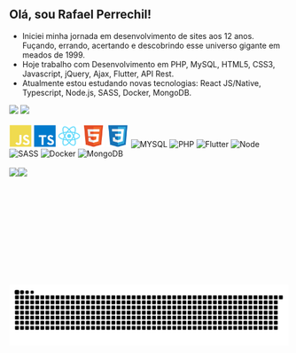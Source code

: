 ## Olá, sou Rafael Perrechil!
- Iniciei minha jornada em desenvolvimento de sites aos 12 anos. Fuçando, errando, acertando e descobrindo esse universo gigante em meados de 1999.
- Hoje trabalho com Desenvolvimento em PHP, MySQL, HTML5, CSS3, Javascript, jQuery, Ajax, Flutter, API Rest.
- Atualmente estou estudando novas tecnologias: React JS/Native, Typescript, Node.js, SASS, Docker, MongoDB.
<div style="display: inline_block">
  <a href="https://www.instagram.com/rafaelperrechil/" target="_blank"><img src="https://img.shields.io/badge/-Instagram-%23E4405F?style=for-the-badge&logo=instagram&logoColor=white" target="_blank"></a>
  <a href="https://www.linkedin.com/in/rafael-perrechil-190933151/" target="_blank"><img src="https://img.shields.io/badge/-LinkedIn-%230077B5?style=for-the-badge&logo=linkedin&logoColor=white" target="_blank"></a> 
</div>
<br>
<div style="display: inline_block">
  <img alt="Js" height="40" width="40" src="https://raw.githubusercontent.com/devicons/devicon/master/icons/javascript/javascript-plain.svg">
  <img alt="Ts" height="40" width="40" src="https://raw.githubusercontent.com/devicons/devicon/master/icons/typescript/typescript-plain.svg">
  <img alt="React" height="40" width="40" src="https://raw.githubusercontent.com/devicons/devicon/master/icons/react/react-original.svg">
  <img alt="HTML" height="40" width="40" src="https://raw.githubusercontent.com/devicons/devicon/master/icons/html5/html5-original.svg">
  <img alt="CSS" height="40" width="40" src="https://raw.githubusercontent.com/devicons/devicon/master/icons/css3/css3-original.svg">
  <img alt="MYSQL" height="40" width="40" src="https://cdn.jsdelivr.net/gh/devicons/devicon/icons/mysql/mysql-original-wordmark.svg" />
  <img alt="PHP" height="40" width="40" src="https://cdn.jsdelivr.net/gh/devicons/devicon/icons/php/php-plain.svg" />
  <img alt="Flutter" height="40" width="40" src="https://cdn.jsdelivr.net/gh/devicons/devicon/icons/flutter/flutter-original.svg" />
  <img alt="Node" height="40" width="40" src="https://cdn.jsdelivr.net/gh/devicons/devicon/icons/nodejs/nodejs-original-wordmark.svg" />
  <img alt="SASS" height="40" width="40" src="https://cdn.jsdelivr.net/gh/devicons/devicon/icons/sass/sass-original.svg" />
  <img alt="Docker" height="40" width="40" src="https://cdn.jsdelivr.net/gh/devicons/devicon/icons/docker/docker-original.svg" />
  <img alt="MongoDB" height="40" width="40" src="https://cdn.jsdelivr.net/gh/devicons/devicon/icons/mongodb/mongodb-original-wordmark.svg" />
</div>

<br>
<div style="display: inline_block; font-size:12px;">
  <a href="https://github.com/rafaelperrechil" style="display: flex; flex-direction: row;">
    <img height="180em" src="https://github-readme-stats.vercel.app/api?username=rafaelperrechil&show_icons=true&theme=dark&include_all_commits=true&count_private=true"/>
    <img height="180em" src="https://github-readme-stats.vercel.app/api/top-langs/?username=rafaelperrechil&layout=compact&langs_count=7&theme=dark"/>
  </a>
</div>                                   
<br>
<div> 

  ![Snake animation](https://github.com/rafaelperrechil/rafaelperrechil/blob/output/github-contribution-grid-snake.svg)
</div>

